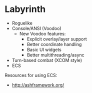 # Labyrinth

- Roguelike
- Console/ANSI (Voodoo)
    - New Voodoo features:
        - Explicit overlay/layer support
        - Better coordinate handling
        - Basic UI widgets
        - Better multithreading/async
- Turn-based combat (XCOM style)
- ECS

Resources for using ECS:
- http://ashframework.org/
